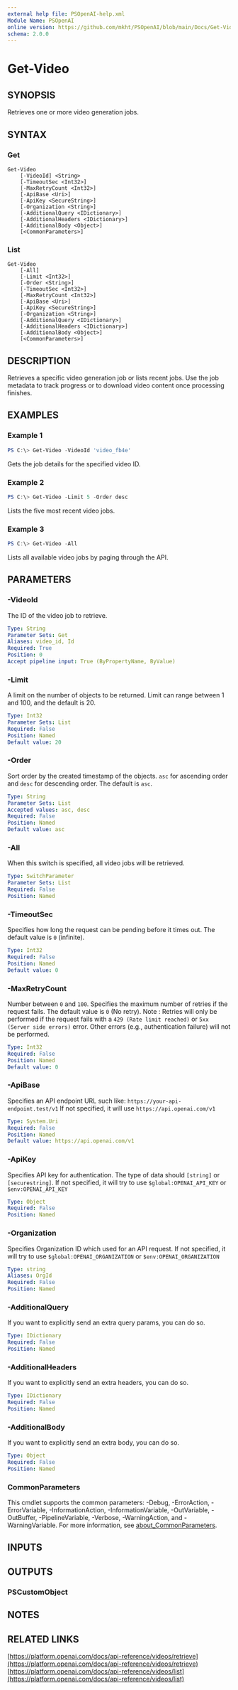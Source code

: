 ```yaml
---
external help file: PSOpenAI-help.xml
Module Name: PSOpenAI
online version: https://github.com/mkht/PSOpenAI/blob/main/Docs/Get-Video.md
schema: 2.0.0
---
```


# Get-Video

## SYNOPSIS
Retrieves one or more video generation jobs.

## SYNTAX

### Get
```
Get-Video
    [-VideoId] <String>
    [-TimeoutSec <Int32>]
    [-MaxRetryCount <Int32>]
    [-ApiBase <Uri>]
    [-ApiKey <SecureString>]
    [-Organization <String>]
    [-AdditionalQuery <IDictionary>]
    [-AdditionalHeaders <IDictionary>]
    [-AdditionalBody <Object>]
    [<CommonParameters>]
```

### List
```
Get-Video
    [-All]
    [-Limit <Int32>]
    [-Order <String>]
    [-TimeoutSec <Int32>]
    [-MaxRetryCount <Int32>]
    [-ApiBase <Uri>]
    [-ApiKey <SecureString>]
    [-Organization <String>]
    [-AdditionalQuery <IDictionary>]
    [-AdditionalHeaders <IDictionary>]
    [-AdditionalBody <Object>]
    [<CommonParameters>]
```

## DESCRIPTION
Retrieves a specific video generation job or lists recent jobs. Use the job metadata to track progress or to download video content once processing finishes.

## EXAMPLES

### Example 1
```powershell
PS C:\> Get-Video -VideoId 'video_fb4e'
```

Gets the job details for the specified video ID.

### Example 2
```powershell
PS C:\> Get-Video -Limit 5 -Order desc
```

Lists the five most recent video jobs.

### Example 3
```powershell
PS C:\> Get-Video -All
```

Lists all available video jobs by paging through the API.

## PARAMETERS

### -VideoId
The ID of the video job to retrieve.

```yaml
Type: String
Parameter Sets: Get
Aliases: video_id, Id
Required: True
Position: 0
Accept pipeline input: True (ByPropertyName, ByValue)
```

### -Limit
A limit on the number of objects to be returned. Limit can range between 1 and 100, and the default is 20.

```yaml
Type: Int32
Parameter Sets: List
Required: False
Position: Named
Default value: 20
```

### -Order
Sort order by the created timestamp of the objects. `asc` for ascending order and `desc` for descending order. The default is `asc`.

```yaml
Type: String
Parameter Sets: List
Accepted values: asc, desc
Required: False
Position: Named
Default value: asc
```

### -All
When this switch is specified, all video jobs will be retrieved.

```yaml
Type: SwitchParameter
Parameter Sets: List
Required: False
Position: Named
```

### -TimeoutSec
Specifies how long the request can be pending before it times out.
The default value is `0` (infinite).

```yaml
Type: Int32
Required: False
Position: Named
Default value: 0
```

### -MaxRetryCount
Number between `0` and `100`.
Specifies the maximum number of retries if the request fails.
The default value is `0` (No retry).
Note : Retries will only be performed if the request fails with a `429 (Rate limit reached)` or `5xx (Server side errors)` error. Other errors (e.g., authentication failure) will not be performed.

```yaml
Type: Int32
Required: False
Position: Named
Default value: 0
```

### -ApiBase
Specifies an API endpoint URL such like: `https://your-api-endpoint.test/v1`
If not specified, it will use `https://api.openai.com/v1`

```yaml
Type: System.Uri
Required: False
Position: Named
Default value: https://api.openai.com/v1
```

### -ApiKey
Specifies API key for authentication.
The type of data should `[string]` or `[securestring]`.
If not specified, it will try to use `$global:OPENAI_API_KEY` or `$env:OPENAI_API_KEY`

```yaml
Type: Object
Required: False
Position: Named
```

### -Organization
Specifies Organization ID which used for an API request.
If not specified, it will try to use `$global:OPENAI_ORGANIZATION` or `$env:OPENAI_ORGANIZATION`

```yaml
Type: string
Aliases: OrgId
Required: False
Position: Named
```

### -AdditionalQuery
If you want to explicitly send an extra query params, you can do so.

```yaml
Type: IDictionary
Required: False
Position: Named
```

### -AdditionalHeaders
If you want to explicitly send an extra headers, you can do so.

```yaml
Type: IDictionary
Required: False
Position: Named
```

### -AdditionalBody
If you want to explicitly send an extra body, you can do so.

```yaml
Type: Object
Required: False
Position: Named
```

### CommonParameters
This cmdlet supports the common parameters: -Debug, -ErrorAction, -ErrorVariable, -InformationAction, -InformationVariable, -OutVariable, -OutBuffer, -PipelineVariable, -Verbose, -WarningAction, and -WarningVariable. For more information, see [about_CommonParameters](http://go.microsoft.com/fwlink/?LinkID=113216).

## INPUTS

## OUTPUTS

### PSCustomObject

## NOTES

## RELATED LINKS

[https://platform.openai.com/docs/api-reference/videos/retrieve](https://platform.openai.com/docs/api-reference/videos/retrieve)
[https://platform.openai.com/docs/api-reference/videos/list](https://platform.openai.com/docs/api-reference/videos/list)


